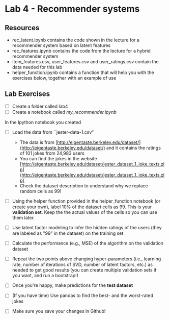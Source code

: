 # Lab 4 - Recommender systems

## Resources

* rec_latent.ipynb contains the code shown in the lecture for a recommender system based on latent features
* rec_features.ipynb contains the code from the lecture for a hybrid recommender system
* item_features.csv, user_features.csv and user_ratings.csv contain the data needed for this lab
* helper_function.ipynb contains a function that will help you with the exercises below, together with an example of use


## Lab Exercises

- [ ] Create a folder called lab4
- [ ] Create a notebook called *my_recommender.ipynb*

In the Ipython notebook you created
- [ ] Load the data from ``jester-data-1.csv''
    * The data is from [http://eigentaste.berkeley.edu/dataset/](http://eigentaste.berkeley.edu/dataset/) and it contains the ratings of 101 jokes from 24,983 users
	* You can find the jokes in the website [http://eigentaste.berkeley.edu/dataset/jester_dataset_1_joke_texts.zip](http://eigentaste.berkeley.edu/dataset/jester_dataset_1_joke_texts.zip)
	* Check the dataset description to understand why we replace random cells as 99!
- [ ] Using the helper function provided in the helper_function notebook (or create your own), label 10% of the dataset cells as 99. This is your **validation set**. Keep the the actual values of the cells so you can use them later. 
- [ ] Use latent factor modeling to infer the hidden ratings of the users (they are labeled as "99" in the dataset) on the training set
- [ ] Calculate the performance (e.g., MSE) of the algorithm on the validation dataset
- [ ] Repeat the two points above changing hyper-parameters (i.e., learning rate, number of iterations of SVD, number of latent factors, etc.) as needed to get good results (you can create multiple validation sets if you want, and run a bootstrap!)
- [ ] Once you're happy, make predictions for the **test dataset**
- [ ] (If you have time) Use pandas to find the best- and the worst-rated jokes
- [ ] Make sure you save your changes in Github!

